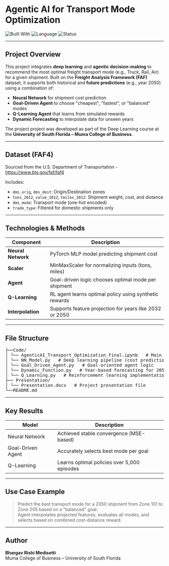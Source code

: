 # Agentic AI for Transport Mode Optimization

![Built With](https://img.shields.io/badge/Built%20With-Python%20%7C%20Agentic%20AI%20%7C%20PyTorch%20%7C%20Deep%20Learning%20%7C%20Deep%20Reinforcement%20Learning-blue)
![Language](https://img.shields.io/badge/Language-Python-orange)
![Status](https://img.shields.io/badge/Status-Completed-brightgreen)

---

## Project Overview

This project integrates **deep learning** and **agentic decision-making** to recommend the most optimal freight transport mode (e.g., Truck, Rail, Air) for a given shipment. Built on the **Freight Analysis Framework (FAF)** dataset, it supports both historical and **future predictions** (e.g., year 2050) using a combination of:

- **Neural Network** for shipment cost prediction  
- **Goal-Driven Agent** to choose "cheapest", "fastest", or "balanced" modes  
- **Q-Learning Agent** that learns from simulated rewards  
- **Dynamic Forecasting** to interpolate data for unseen years
  
The project project was developed as part of the Deep Learning course at the **University of South Florida – Muma College of Business**.

---

## Dataset (FAF4)
Sourced from the U.S. Department of Transportation - https://www.bts.gov/faf/faf4

Includes:
- `dms_orig`, `dms_dest`: Origin/Destination zones
- `tons_2012`, `value_2012`, `tmiles_2012`: Shipment weight, cost, and distance
- `dms_mode`: Transport mode (one-hot encoded)
- `trade_type`: Filtered for domestic shipments only

---

## Technologies & Methods

| Component | Description |
|----------|-------------|
| **Neural Network** | PyTorch MLP model predicting shipment cost |
| **Scaler** | MinMaxScaler for normalizing inputs (tons, miles) |
| **Agent** | Goal-driven logic chooses optimal mode per shipment |
| **Q-Learning** | RL agent learns optimal policy using synthetic rewards |
| **Interpolation** | Supports feature projection for years like 2032 or 2050 |

---

## File Structure
<pre>
├──Code/
│ └── AgenticAI_Transport_Optimization_Final.ipynb   # Main notebook
│ └── NN_Model.py   # Deep learning pipeline (cost prediction)
│ └── Goal_Driven_Agent.py   # Goal-oriented agent logic
│ └── Dynamic_Function.py   # Year-based forecasting for 2050, etc.
│ └── Q_Learning.py   # Reinforcement learning implementation
├── Presentation/
│ └── Presentation.docx   # Project presentation file
└──README.md
</pre>
---

## Key Results

| Model          | Description                              |
|----------------|------------------------------------------|
| Neural Network | Achieved stable convergence (MSE-based) |
| Goal-Driven Agent | Accurately selects best mode per goal |
| Q-Learning     | Learns optimal policies over 5,000 episodes |

---

## Use Case Example

> Predict the best transport mode for a 2050 shipment from Zone 101 to Zone 205 based on a "balanced" goal.  
> Agent interpolates projected features, evaluates all modes, and selects based on combined cost-distance reward.

---

## Author

**Bhargav Rishi Medisetti**  
Muma College of Business – University of South Florida





